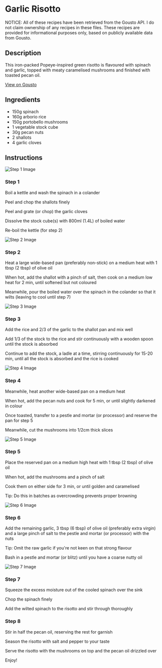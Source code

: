 # Garlic Risotto

NOTICE: All of these recipes have been retrieved from the Gousto API. I do not claim ownership of any recipes in these files. These recipes are provided for informational purposes only, based on publicly available data from Gousto.

## Description

This iron-packed Popeye-inspired green risotto is flavoured with spinach and garlic, topped with meaty caramelised mushrooms and finished with toasted pecan oil.

[View on Gousto](https://www.gousto.co.uk/recipes/cookbook/garlic-risotto)

## Ingredients

- 150g spinach
- 160g arborio rice 
- 150g portobello mushrooms
- 1 vegetable stock cube
- 30g pecan nuts
- 2 shallots
- 4 garlic cloves

## Instructions

![Step 1 Image](https://production-media.gousto.co.uk/cms/recipe-step-image/421.-step-1-x200.jpg)

### Step 1

Boil a kettle and wash the spinach in a colander


Peel and chop the shallots finely


Peel and grate (or chop) the garlic cloves


Dissolve the stock cube<span class="text-danger">(s)</span> with 800ml<span class="text-danger"> (1.4L)</span> of boiled water


Re-boil the kettle (for step 2)

![Step 2 Image](https://production-media.gousto.co.uk/cms/recipe-step-image/421.-step-2-x200.jpg)

### Step 2

Heat a large wide-based pan (preferably non-stick) on a medium heat with 1 tbsp <span class="text-danger">(2 tbsp)</span> of olive oil


When hot, add the shallot with a pinch of salt, then cook on a medium low heat for 2 min, until softened but not coloured


Meanwhile, pour the boiled water over the spinach in the colander so that it wilts (leaving to cool until step 7)

![Step 3 Image](https://production-media.gousto.co.uk/cms/recipe-step-image/421.-step-3-x200.jpg)

### Step 3

Add the rice and 2/3 of the garlic to the shallot pan and mix well


Add 1/3 of the stock to the rice and stir continuously with a wooden spoon until the stock is absorbed


Continue to add the stock, a ladle at a time, stirring continuously for 15-20 min, until all the stock is absorbed and the rice is cooked

![Step 4 Image](https://production-media.gousto.co.uk/cms/recipe-step-image/421.-step-4-x200.jpg)

### Step 4

Meanwhile, heat another wide-based pan on a medium heat


When hot, add the pecan nuts and cook for 5 min, or until slightly darkened in colour


Once toasted, transfer to a pestle and mortar (or processor) and reserve the pan for step 5


Meanwhile, cut the mushrooms into 1/2cm thick slices

![Step 5 Image](https://production-media.gousto.co.uk/cms/recipe-step-image/421.-step-5-x200.jpg)

### Step 5

Place the reserved pan on a medium high heat with 1 tbsp <span class="text-danger">(2 tbsp)</span> of olive oil


When hot, add the mushrooms and a pinch of salt


Cook them on either side for 3 min, or until golden and caramelised


Tip: Do this in batches as overcrowding prevents proper browning

![Step 6 Image](https://production-media.gousto.co.uk/cms/recipe-step-image/421.-step-6-x200.jpg)

### Step 6

Add the remaining garlic, 3 tbsp <span class="text-danger">(6 tbsp)</span> of olive oil (preferably extra virgin) and a large pinch of salt to the pestle and mortar (or processor) with the nuts


Tip: Omit the raw garlic if you're not keen on that strong flavour


Bash in a pestle and mortar (or blitz) until you have a coarse nutty oil

![Step 7 Image](https://production-media.gousto.co.uk/cms/recipe-step-image/421.-step-7-x200.jpg)

### Step 7

Squeeze the excess moisture out of the cooled spinach over the sink


Chop the spinach finely


Add the wilted spinach to the risotto and stir through thoroughly

### Step 8

Stir in half the pecan oil, reserving the rest for garnish


Season the risotto with salt and pepper to your taste


Serve the risotto with the mushrooms on top and the pecan oil drizzled over


Enjoy!

